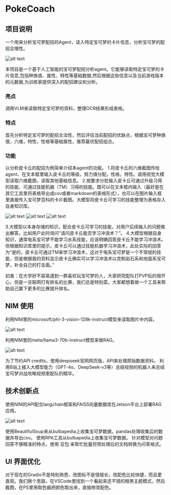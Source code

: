 # PokeCoach

## 项目说明

一个用来分析宝可梦配招的Agent，读入特定宝可梦的卡片信息，分析宝可梦的配招合理性。

![alt text](image-1.png)

本项目是一个基于人工智能的宝可梦配招分析agent。它能够读取特定宝可梦的卡片信息,包括种族值、属性、特性等基础数据,然后根据这些信息以及当前游戏版本的元数据,为训练家提供深入的配招建议和分析。

### 亮点

调用VLM来读取特定宝可梦的资料，整理OCR结果形成表格。

### 特点

首先分析特定宝可梦的配招合法性，然后评估当前配招的优缺点，根据宝可梦种族值，六维，特性，性格等基础属性，推荐最优配招组合。

### 功能

以分析皮卡丘的配招为例简单介绍本agent的功能。
1.将皮卡丘的六维截图传给agent、在文本框里输入皮卡丘的等级，努力值分配，性格，特性。调用视觉大模型读取六维截图，读取其他基础信息。
2.按要求分批输入皮卡丘可通过升级习得的技能、可通过技能机器（TM）习得的技能。既可以在文本框内输入（最好是在其它工具里将表格导出成csv或者markdown的表格形式），也可以在图片输入框里直接传入宝可梦百科的卡片截图。大模型将皮卡丘可学习的技能整理为表格存入自身知识库。

![alt text](image-2.png)
![alt text](image-3.png)
![alt text](image-4.png)

3.大模型以本身存储的知识，配合皮卡丘可学习的技能，对用户后续输入的问题做出解答。比如用户此时询问“请问皮卡丘能否学习冲浪术？”。
4.大模型根据自身知识，通常电系宝可梦不能学习水系技能，应该明确回答皮卡丘不能学习冲浪术。但根据知识库里的提示，皮卡丘可以通过技能机器学习冲浪术，此处实际的回答为“是的，皮卡丘可通过TM来学习冲浪术，这对于电系宝可梦是一个不常规的技能，但是根据我的资料显示皮卡丘确实可以学习冲浪术以克制岩石系和地面系宝可梦，补全自己的打击面。”

初衷：在大学好不容易遇到一群喜欢玩宝可梦的人，大家研究配队打PVP玩的很开心，但是一旦联网打有排名的比赛，我们总是特别菜。大家都想着做一个工具来帮助自己赢下更多的比赛提升排名。

## NIM 使用

利用NIM里的microsoft/phi-3-vision-128k-instruct模型来读取图片中内容。

![alt text](image-5.png)

利用NIM里的meta/llama3-70b-instruct模型来做RAG。

![alt text](image-6.png)

为了节约API credits，使用deepseek官网网页版，API来处理原始数据资料。
利用B站上接入大模型能力（GPT-4o、DeepSeek-v3等）总结视频的机器人来总结宝可梦对战攻略视频里配队的精华。

## 技术创新点

使用NIM的API配合langchain框架和FAISS向量数据库在Jetson平台上部署RAG应用。

![alt text](image-7.png)

使用BeautifulSoup来从bulbapedia上收集宝可梦数据，pandas处理收集后的数据并导出csv。
使用RPA工具从bulbapedia上收集宝可梦数据。
针对模型对问题回答不够精准的特点，使用 豆包 来帮忙批量将预处理后的文档转换为问答格式。

## UI 界面优化

对于现在的Gradio不是特别熟悉，改图标不是很擅长，改配色比较快捷，而且更直观。我们换个思路，在VSCode里找到一个看起来还不错的暗黑主题模式，然后截图，在PS里用取色器把颜色取出来，直接修改配色。
